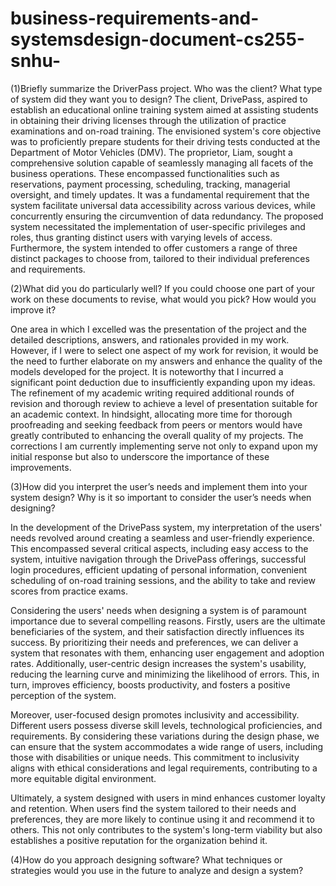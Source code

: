 # business-requirements-and-systemsdesign-document-cs255-snhu-
(1)Briefly summarize the DriverPass project. Who was the client? What type of system did they want you to design?
The client, DrivePass, aspired to establish an educational online training system aimed at assisting students in obtaining their driving licenses through the utilization of practice examinations and on-road training. The envisioned system's core objective was to proficiently prepare students for their driving tests conducted at the Department of Motor Vehicles (DMV). The proprietor, Liam, sought a comprehensive solution capable of seamlessly managing all facets of the business operations. These encompassed functionalities such as reservations, payment processing, scheduling, tracking, managerial oversight, and timely updates. It was a fundamental requirement that the system facilitate universal data accessibility across various devices, while concurrently ensuring the circumvention of data redundancy. The proposed system necessitated the implementation of user-specific privileges and roles, thus granting distinct users with varying levels of access. Furthermore, the system intended to offer customers a range of three distinct packages to choose from, tailored to their individual preferences and requirements.

(2)What did you do particularly well?
If you could choose one part of your work on these documents to revise, what would you pick? How would you improve it?

One area in which I excelled was the presentation of the project and the detailed descriptions, answers, and rationales provided in my work. However, if I were to select one aspect of my work for revision, it would be the need to further elaborate on my answers and enhance the quality of the models developed for the project. It is noteworthy that I incurred a significant point deduction due to insufficiently expanding upon my ideas. The refinement of my academic writing required additional rounds of revision and thorough review to achieve a level of presentation suitable for an academic context. In hindsight, allocating more time for thorough proofreading and seeking feedback from peers or mentors would have greatly contributed to enhancing the overall quality of my projects. The corrections I am currently implementing serve not only to expand upon my initial response but also to underscore the importance of these improvements.

(3)How did you interpret the user’s needs and implement them into your system design? Why is it so important to consider the user’s needs when designing?


In the development of the DrivePass system, my interpretation of the users' needs revolved around creating a seamless and user-friendly experience. This encompassed several critical aspects, including easy access to the system, intuitive navigation through the DrivePass offerings, successful login procedures, efficient updating of personal information, convenient scheduling of on-road training sessions, and the ability to take and review scores from practice exams.

Considering the users' needs when designing a system is of paramount importance due to several compelling reasons. Firstly, users are the ultimate beneficiaries of the system, and their satisfaction directly influences its success. By prioritizing their needs and preferences, we can deliver a system that resonates with them, enhancing user engagement and adoption rates. Additionally, user-centric design increases the system's usability, reducing the learning curve and minimizing the likelihood of errors. This, in turn, improves efficiency, boosts productivity, and fosters a positive perception of the system.

Moreover, user-focused design promotes inclusivity and accessibility. Different users possess diverse skill levels, technological proficiencies, and requirements. By considering these variations during the design phase, we can ensure that the system accommodates a wide range of users, including those with disabilities or unique needs. This commitment to inclusivity aligns with ethical considerations and legal requirements, contributing to a more equitable digital environment.

Ultimately, a system designed with users in mind enhances customer loyalty and retention. When users find the system tailored to their needs and preferences, they are more likely to continue using it and recommend it to others. This not only contributes to the system's long-term viability but also establishes a positive reputation for the organization behind it.

(4)How do you approach designing software? What techniques or strategies would you use in the future to analyze and design a system?
